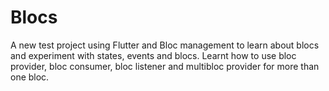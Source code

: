 # Blocs

A new test project using Flutter and Bloc management to learn about blocs and experiment with states, events and blocs. Learnt how to use bloc provider, bloc consumer, bloc listener and multibloc provider for more than one bloc.
